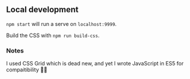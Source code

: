 ## Local development

`npm start` will run a serve on `localhost:9999`.

Build the CSS with `npm run build-css`.

### Notes

I used CSS Grid which is dead new, and yet I wrote JavaScript in ES5 for compaitibility 🤷‍♀️
